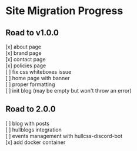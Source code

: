 # Site Migration Progress

## Road to v1.0.0

[x] about page   
[x] brand page  
[x] contact page  
[x] policies page  
[ ] fix css whiteboxes issue  
[ ] home page with banner  
[ ] proper formatting  
[ ] init blog (may be empty but won't throw an error)  

## Road to 2.0.0

[ ] blog with posts  
[ ] hullblogs integration  
[ ] events management with hullcss-discord-bot  
[x] add docker container  
